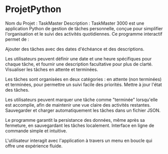# ProjetPython
Nom du Projet : TaskMaster
Description :
TaskMaster 3000 est une application Python de gestion de tâches personnelle, conçue pour simplifier l'organisation et le suivi des activités quotidiennes. Ce programme interactif permet de :

Ajouter des tâches avec des dates d'échéance et des descriptions.

Les utilisateurs peuvent définir une date et une heure spécifiques pour chaque tâche, et fournir une description facultative pour plus de clarté.
Visualiser les tâches en attente et terminées.

Les tâches sont organisées en deux catégories : en attente (non terminées) et terminées, pour permettre un suivi facile des priorités.
Mettre à jour l'état des tâches.

Les utilisateurs peuvent marquer une tâche comme "terminée" lorsqu'elle est accomplie, afin de maintenir une vue claire des activités restantes.
Sauvegarder et charger automatiquement les tâches dans un fichier JSON.

Le programme garantit la persistance des données, même après sa fermeture, en sauvegardant les tâches localement.
Interface en ligne de commande simple et intuitive.

L'utilisateur interagit avec l'application à travers un menu en boucle qui offre une expérience fluide.